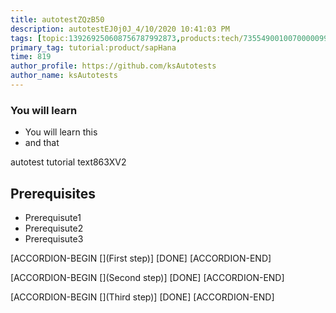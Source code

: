 ```yaml
---
title: autotestZQzB50
description: autotestEJ0j0J_4/10/2020 10:41:03 PM
tags: [topic:139269250608756787992873,products:tech/73554900100700000996,tutorial:experience/advanced]
primary_tag: tutorial:product/sapHana
time: 819
author_profile: https://github.com/ksAutotests
author_name: ksAutotests
---
```

### You will learn
- You will learn this
- and that

autotest tutorial text863XV2

## Prerequisites
- Prerequisute1
- Prerequisute2
- Prerequisute3

[ACCORDION-BEGIN [](First step)]
[DONE]
[ACCORDION-END]

[ACCORDION-BEGIN [](Second step)]
[DONE]
[ACCORDION-END]

[ACCORDION-BEGIN [](Third step)]
[DONE]
[ACCORDION-END]

